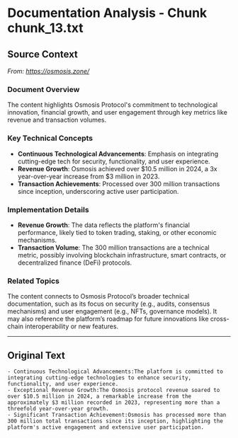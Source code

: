 # Documentation Analysis - Chunk chunk_13.txt

## Source Context
*From: https://osmosis.zone/*

### Document Overview  
The content highlights Osmosis Protocol's commitment to technological innovation, financial growth, and user engagement through key metrics like revenue and transaction volumes.  

### Key Technical Concepts  
- **Continuous Technological Advancements**: Emphasis on integrating cutting-edge tech for security, functionality, and user experience.  
- **Revenue Growth**: Osmosis achieved over $10.5 million in 2024, a 3x year-over-year increase from $3 million in 2023.  
- **Transaction Achievements**: Processed over 300 million transactions since inception, underscoring active user participation.  

### Implementation Details  
- **Revenue Growth**: The data reflects the platform's financial performance, likely tied to token trading, staking, or other economic mechanisms.  
- **Transaction Volume**: The 300 million transactions are a technical metric, possibly involving blockchain infrastructure, smart contracts, or decentralized finance (DeFi) protocols.  

### Related Topics  
The content connects to Osmosis Protocol’s broader technical documentation, such as its focus on security (e.g., audits, consensus mechanisms) and user engagement (e.g., NFTs, governance models). It may also reference the platform’s roadmap for future innovations like cross-chain interoperability or new features.

---

## Original Text
```
- Continuous Technological Advancements:The platform is committed to integrating cutting-edge technologies to enhance security, functionality, and user experience.
- Exceptional Revenue Growth:The Osmosis protocol revenue soared to over $10.5 million in 2024, a remarkable increase from the approximately $3 million recorded in 2023, representing more than a threefold year-over-year growth.
- Significant Transaction Achievement:Osmosis has processed more than 300 million total transactions since its inception, highlighting the platform's active engagement and extensive user participation.
```